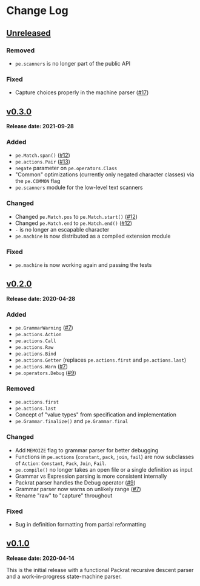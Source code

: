 # Change Log

## [Unreleased][unreleased]

### Removed

* `pe.scanners` is no longer part of the public API

### Fixed

* Capture choices properly in the machine parser ([#17])


## [v0.3.0][]

**Release date: 2021-09-28**

### Added

* `pe.Match.span()` ([#12])
* `pe.actions.Pair` ([#13])
* `negate` parameter on `pe.operators.Class`
* "Common" optimizations (currently only negated character classes)
  via the `pe.COMMON` flag
* `pe.scanners` module for the low-level text scanners

### Changed

* Changed `pe.Match.pos` to `pe.Match.start()` ([#12])
* Changed `pe.Match.end` to `pe.Match.end()` ([#12])
* `-` is no longer an escapable character
* `pe.machine` is now distributed as a compiled extension module

### Fixed

* `pe.machine` is now working again and passing the tests


## [v0.2.0][]

**Release date: 2020-04-28**

### Added

* `pe.GrammarWarning` ([#7])
* `pe.actions.Action`
* `pe.actions.Call`
* `pe.actions.Raw`
* `pe.actions.Bind`
* `pe.actions.Getter` (replaces `pe.actions.first` and `pe.actions.last`)
* `pe.actions.Warn` ([#7])
* `pe.operators.Debug` ([#9])

### Removed

* `pe.actions.first`
* `pe.actions.last`
* Concept of "value types" from specification and implementation
* `pe.Grammar.finalize()` and `pe.Grammar.final`

### Changed

* Add `MEMOIZE` flag to grammar parser for better debugging
* Functions in `pe.actions` (`constant`, `pack`, `join`, `fail`) are now subclasses of `Action`: `Constant`, `Pack`, `Join`, `Fail`.
* `pe.compile()` no longer takes an open file or a single definition as input
* Grammar vs Expression parsing is more consistent internally
* Packrat parser handles the Debug operator ([#9])
* Grammar parser now warns on unlikely range ([#7])
* Rename "raw" to "capture" throughout

### Fixed

* Bug in definition formatting from partial reformatting


## [v0.1.0][]

**Release date: 2020-04-14**

This is the initial release with a functional Packrat recursive
descent parser and a work-in-progress state-machine parser.


[unreleased]: ../../tree/develop
[v0.1.0]: ../../releases/tag/v0.1.0
[v0.2.0]: ../../releases/tag/v0.2.0
[v0.3.0]: ../../releases/tag/v0.3.0

[#7]: https://github.com/goodmami/pe/issues/7
[#9]: https://github.com/goodmami/pe/issues/9
[#12]: https://github.com/goodmami/pe/issues/12
[#13]: https://github.com/goodmami/pe/issues/13
[#17]: https://github.com/goodmami/pe/issues/17
